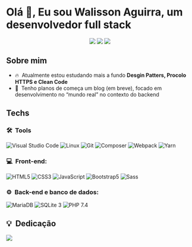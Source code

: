 <h1> Olá 👋, Eu sou Walisson Aguirra, um desenvolvedor full stack</h1>

<p align="center">
    <a href="mailto:walisson.aguirra@gmail.com"><img src="https://img.shields.io/badge/walisson.aguirra@gmail.com-D14836?style=for-the-badge&logo=gmail&logoColor=white"/></a>
    <a href="https://wa.me/5594984278097"><img src="https://img.shields.io/badge/WhatsApp-25D366?style=for-the-badge&logo=whatsapp&logoColor=white"/></a>
    <a href="https://www.linkedin.com/in/walissonaguirra"><img src="https://img.shields.io/badge/Walisson%20Aguirra-0077B5?style=for-the-badge&logo=linkedin&logoColor=white"/></a>
</p>

<h2>Sobre mim</h2>

- 🔥 &nbsp;Atualmente estou estudando mais a fundo **Desgin Patters, Procolo HTTPS e Clean Code**
- 📝 &nbsp;Tenho planos de começa um blog (em breve), focado em desenvolvimento no “mundo real” no contexto do backend

<h2>Techs</h2>

<h3> 🛠 &nbsp;Tools</h3>

![Visual Studio Code](https://img.shields.io/badge/-VS%20Code-333333?style=for-the-badge&logo=visual%20studio%20code)
![Linux](https://img.shields.io/badge/-Linux-333333?style=for-the-badge&logo=linux)
![Git](https://img.shields.io/badge/-Git-333333?style=for-the-badge&logo=git)
![Composer](https://img.shields.io/badge/-Composer-333333?style=for-the-badge&logo=composer)
![Webpack](https://img.shields.io/badge/-Webpack-333333?style=for-the-badge&logo=webpack)
![Yarn](https://img.shields.io/badge/-Yarn-333333?style=for-the-badge&logo=yarn)

<h3>💻 &nbsp;Front-end:</h3>

![HTML5](https://img.shields.io/badge/-HTML%205-333333?style=for-the-badge&logo=HTML5)
![CSS3](https://img.shields.io/badge/-CSS%203-333333?style=for-the-badge&logo=CSS3&logoColor=1572B6)
![JavaScript](https://img.shields.io/badge/-JavaScript-333333?style=for-the-badge&logo=javascript)
![Bootstrap5](https://img.shields.io/badge/-Bootstrap%205-333333?style=for-the-badge&logo=bootstrap)
![Sass](https://img.shields.io/badge/-Sass-333333?style=for-the-badge&logo=sass)

<h3>⚙️ &nbsp;Back-end e banco de dados:</h3>

![MariaDB](https://img.shields.io/badge/-Maria%20DB-333333?style=for-the-badge&logo=mariadb)
![SQLite 3](https://img.shields.io/badge/-SQLite%203-333333?style=for-the-badge&logo=sqlite)
![PHP 7.4](https://img.shields.io/badge/-PHP%207.4-333333?style=for-the-badge&logo=php)

<h2>💡 &nbsp;Dedicação</h2>

<img src="https://github-readme-stats.vercel.app/api?username=walissonaguirra&show_icons=true&theme=dracula&hide=issues,stars"/>
